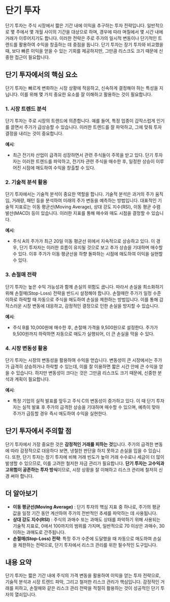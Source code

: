 # 단기 투자

단기 투자는 주식 시장에서 짧은 기간 내에 이익을 추구하는 투자 전략입니다. 일반적으로 몇 주에서 몇 개월 사이의 기간을 대상으로 하며, 경우에 따라 며칠에서 몇 시간 내에 거래가 이루어지기도 합니다. 이러한 전략은 주로 주가의 일시적 변동이나 단기적인 트렌드를 활용하여 수익을 창출하는 데 중점을 둡니다. 단기 투자는 장기 투자와 비교했을 때, 보다 빠른 이익을 얻을 수 있는 기회를 제공하지만, 그만큼 리스크도 크기 때문에 신중한 접근이 필요합니다.

## 단기 투자에서의 핵심 요소

단기 투자는 빠르게 변화하는 시장 상황에 적응하고, 신속하게 결정해야 하는 특성을 지닙니다. 이를 위해 몇 가지 중요한 요소를 잘 이해하고 활용하는 것이 필요합니다.

### 1. **시장 트렌드 분석**
단기 투자는 주로 시장의 트렌드에 의존합니다. 예를 들어, 특정 업종이 갑작스럽게 인기를 끌면서 주가가 급상승할 수 있습니다. 이러한 트렌드를 잘 파악하고, 그에 맞춰 투자 결정을 내리는 것이 중요합니다.

**예시**: 
- 최근 전기차 산업이 급격히 성장하면서 관련 주식들이 주목을 받고 있다. 단기 투자자는 이러한 트렌드를 파악하고, 전기차 관련 주식을 매수한 후, 일정한 상승이 이루어진 시점에 매도하여 수익을 창출할 수 있다.

### 2. **기술적 분석 활용**
단기 투자에서는 기술적 분석이 중요한 역할을 합니다. 기술적 분석은 과거의 주가 움직임, 거래량, 패턴 등을 분석하여 미래의 주가 변동을 예측하는 방법입니다. 대표적인 기술적 지표로는 이동 평균선(Moving Average), 상대 강도 지수(RSI), 이동 평균 수렴 발산(MACD) 등이 있습니다. 이러한 지표를 통해 매수와 매도 시점을 결정할 수 있습니다.

**예시**: 
- 주식 A의 주가가 최근 20일 이동 평균선 위에서 지속적으로 상승하고 있다. 이 경우, 단기 투자자는 이러한 흐름이 유지될 것으로 보고 추가 상승을 기대하며 매수할 수 있다. 이후 주가가 이동 평균선을 하향 돌파하는 시점에 매도하여 이익을 실현할 수 있다.

### 3. **손절매 전략**
단기 투자는 높은 수익 가능성과 함께 손실의 위험도 큽니다. 따라서 손실을 최소화하기 위해 손절매(Stop-Loss) 전략을 반드시 설정해야 합니다. 손절매란 주가가 일정 수준 이하로 하락할 때 자동으로 주식을 매도하여 손실을 제한하는 방법입니다. 이를 통해 갑작스러운 시장 변동에 대응하고, 감정적인 결정으로 인한 손실을 방지할 수 있습니다.

**예시**:
- 주식 B를 10,000원에 매수한 후, 손절매 가격을 9,500원으로 설정한다. 주가가 9,500원까지 하락하면 자동으로 매도가 실행되어, 더 큰 손실을 막을 수 있다.

### 4. **시장 변동성 활용**
단기 투자는 시장의 변동성을 활용하여 수익을 얻습니다. 변동성이 큰 시장에서는 주가가 급격히 상승하거나 하락할 수 있는데, 이를 잘 이용하면 짧은 시간 안에 큰 수익을 얻을 수 있습니다. 하지만 변동성이 크다는 것은 그만큼 리스크도 크기 때문에, 신중한 분석과 계획이 필요합니다.

**예시**:
- 특정 기업의 실적 발표를 앞두고 주식 C의 변동성이 증가하고 있다. 이 때 단기 투자자는 실적 발표 후 주가의 급격한 상승을 기대하며 매수할 수 있으며, 예측이 맞아 주가가 급등할 경우 즉시 매도하여 수익을 실현한다.

## 단기 투자에서 주의할 점

단기 투자에서 가장 중요한 것은 **감정적인 거래를 피하는 것**입니다. 주가의 급격한 변동에 따라 감정적으로 대응하다 보면, 냉철한 판단을 하지 못하고 손실을 입을 수 있습니다. 또한, 단기 투자는 장기 투자에 비해 거래 빈도가 높아 거래 수수료나 세금이 더 많이 발생할 수 있으므로, 이를 고려한 철저한 자금 관리가 필요합니다. **단기 투자는 고수익과 고위험이 공존하는 투자 방식**이므로, 시장 상황을 잘 이해하고 리스크 관리에 철저히 신경 써야 합니다.

## 더 알아보기

- **이동 평균선(Moving Average)** : 단기 투자의 핵심 지표 중 하나로, 주가의 평균 값을 일정 기간 동안 계산하여 주가의 전반적인 추세를 파악하는 데 사용됩니다.
- **상대 강도 지수(RSI)** : 주식의 과매수 또는 과매도 상태를 파악하기 위해 사용되는 기술적 지표로, 0에서 100까지의 범위를 가지며, 일반적으로 70 이상은 과매수, 30 이하는 과매도로 간주됩니다.
- **손절매(Stop-Loss) 전략**: 특정 주가 수준에 도달했을 때 자동으로 매도하여 손실을 제한하는 전략으로, 단기 투자에서 리스크 관리를 위한 필수적인 도구입니다.

## 내용 요약

단기 투자는 짧은 기간 내에 주식의 가격 변동을 활용하여 이익을 얻는 투자 전략으로, 기술적 분석과 시장 트렌드 파악, 그리고 철저한 리스크 관리가 핵심입니다. 감정적인 거래를 피하고, 손절매와 같은 리스크 관리 전략을 적절히 활용하는 것이 성공적인 단기 투자의 열쇠입니다.